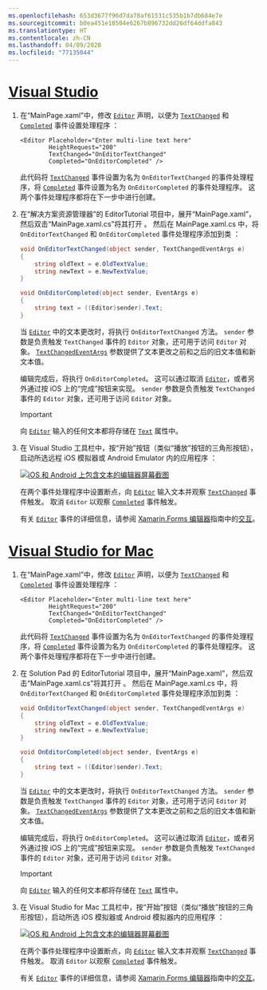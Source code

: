 ```yaml
---
ms.openlocfilehash: 653d3677f96d7da78af61531c535b1b7db684e7e
ms.sourcegitcommit: b0ea451e18504e6267b896732dd26df64ddfa843
ms.translationtype: HT
ms.contentlocale: zh-CN
ms.lasthandoff: 04/09/2020
ms.locfileid: "77135044"
---
```

# <a name="visual-studio"></a>[Visual Studio](#tab/vswin)

1. 在“MainPage.xaml”中，修改 [`Editor`](xref:Xamarin.Forms.Editor) 声明，以便为 [`TextChanged`](xref:Xamarin.Forms.InputView.TextChanged) 和 [`Completed`](xref:Xamarin.Forms.Editor.Completed) 事件设置处理程序  ：

    ```xaml
    <Editor Placeholder="Enter multi-line text here"
            HeightRequest="200"
            TextChanged="OnEditorTextChanged"
            Completed="OnEditorCompleted" />
    ```

    此代码将 [`TextChanged`](xref:Xamarin.Forms.InputView.TextChanged) 事件设置为名为 `OnEditorTextChanged` 的事件处理程序，将 [`Completed`](xref:Xamarin.Forms.Editor.Completed) 事件设置为名为 `OnEditorCompleted` 的事件处理程序。 这两个事件处理程序都将在下一步中进行创建。

1. 在“解决方案资源管理器”的 EditorTutorial 项目中，展开“MainPage.xaml”，然后双击“MainPage.xaml.cs”将其打开     。 然后在 MainPage.xaml.cs 中，将 `OnEditorTextChanged` 和 `OnEditorCompleted` 事件处理程序添加到类  ：

    ```csharp
    void OnEditorTextChanged(object sender, TextChangedEventArgs e)
    {
        string oldText = e.OldTextValue;
        string newText = e.NewTextValue;
    }

    void OnEditorCompleted(object sender, EventArgs e)
    {
        string text = ((Editor)sender).Text;
    }
    ```

    当 [`Editor`](xref:Xamarin.Forms.Editor) 中的文本更改时，将执行 `OnEditorTextChanged` 方法。 `sender` 参数是负责触发 `TextChanged` 事件的 `Editor` 对象，还可用于访问 `Editor` 对象。 [`TextChangedEventArgs`](xref:Xamarin.Forms.TextChangedEventArgs) 参数提供了文本更改之前和之后的旧文本值和新文本值。

    编辑完成后，将执行 `OnEditorCompleted`。 这可以通过取消 [`Editor`](xref:Xamarin.Forms.Editor)，或者另外通过按 iOS 上的“完成”按钮来实现。 `sender` 参数是负责触发 `TextChanged` 事件的 `Editor` 对象，还可用于访问 `Editor` 对象。

    > [!IMPORTANT]
    > 向 [`Editor`](xref:Xamarin.Forms.Editor) 输入的任何文本都将存储在 [`Text`](xref:Xamarin.Forms.InputView.Text) 属性中。

1. 在 Visual Studio 工具栏中，按“开始”按钮（类似“播放”按钮的三角形按钮），启动所选远程 iOS 模拟器或 Android Emulator 内的应用程序  ：

    [![iOS 和 Android 上包含文本的编辑器屏幕截图](../images/text-changes.png "包含文本的编辑器")](../images/text-changes-large.png#lightbox "包含文本的编辑器")

    在两个事件处理程序中设置断点，向 [`Editor`](xref:Xamarin.Forms.Editor) 输入文本并观察 [`TextChanged`](xref:Xamarin.Forms.InputView.TextChanged) 事件触发。 取消 `Editor` 以观察 [`Completed`](xref:Xamarin.Forms.Entry.Completed) 事件触发。

    有关 [`Editor`](xref:Xamarin.Forms.Editor) 事件的详细信息，请参阅 [Xamarin.Forms 编辑器](~/xamarin-forms/user-interface/text/editor.md)指南中的[交互](~/xamarin-forms/user-interface/text/editor.md#interactivity)。

# <a name="visual-studio-for-mac"></a>[Visual Studio for Mac](#tab/vsmac)

1. 在“MainPage.xaml”中，修改 [`Editor`](xref:Xamarin.Forms.Editor) 声明，以便为 [`TextChanged`](xref:Xamarin.Forms.InputView.TextChanged) 和 [`Completed`](xref:Xamarin.Forms.Editor.Completed) 事件设置处理程序  ：

    ```xaml
    <Editor Placeholder="Enter multi-line text here"
            HeightRequest="200"
            TextChanged="OnEditorTextChanged"
            Completed="OnEditorCompleted" />
    ```

    此代码将 [`TextChanged`](xref:Xamarin.Forms.InputView.TextChanged) 事件设置为名为 `OnEditorTextChanged` 的事件处理程序，将 [`Completed`](xref:Xamarin.Forms.Editor.Completed) 事件设置为名为 `OnEditorCompleted` 的事件处理程序。 这两个事件处理程序都将在下一步中进行创建。

1. 在 Solution Pad 的 EditorTutorial 项目中，展开“MainPage.xaml”，然后双击“MainPage.xaml.cs”将其打开     。 然后在 MainPage.xaml.cs 中，将 `OnEditorTextChanged` 和 `OnEditorCompleted` 事件处理程序添加到类  ：

    ```csharp
    void OnEditorTextChanged(object sender, TextChangedEventArgs e)
    {
        string oldText = e.OldTextValue;
        string newText = e.NewTextValue;
    }

    void OnEditorCompleted(object sender, EventArgs e)
    {
        string text = ((Editor)sender).Text;
    }
    ```

    当 [`Editor`](xref:Xamarin.Forms.Editor) 中的文本更改时，将执行 `OnEditorTextChanged` 方法。 `sender` 参数是负责触发 `TextChanged` 事件的 `Editor` 对象，还可用于访问 `Editor` 对象。 [`TextChangedEventArgs`](xref:Xamarin.Forms.TextChangedEventArgs) 参数提供了文本更改之前和之后的旧文本值和新文本值。

    编辑完成后，将执行 `OnEditorCompleted`。 这可以通过取消 [`Editor`](xref:Xamarin.Forms.Editor)，或者另外通过按 iOS 上的“完成”按钮来实现。 `sender` 参数是负责触发 `TextChanged` 事件的 `Editor` 对象，还可用于访问 `Editor` 对象。

    > [!IMPORTANT]
    > 向 [`Editor`](xref:Xamarin.Forms.Editor) 输入的任何文本都将存储在 [`Text`](xref:Xamarin.Forms.InputView.Text) 属性中。

1. 在 Visual Studio for Mac 工具栏中，按“开始”按钮（类似“播放”按钮的三角形按钮），启动所选 iOS 模拟器或 Android 模拟器内的应用程序  ：

    [![iOS 和 Android 上包含文本的编辑器屏幕截图](../images/text-changes.png "包含文本的编辑器")](../images/text-changes-large.png#lightbox "包含文本的编辑器")

    在两个事件处理程序中设置断点，向 [`Editor`](xref:Xamarin.Forms.Editor) 输入文本并观察 [`TextChanged`](xref:Xamarin.Forms.InputView.TextChanged) 事件触发。 取消 `Editor` 以观察 [`Completed`](xref:Xamarin.Forms.Entry.Completed) 事件触发。

    有关 [`Editor`](xref:Xamarin.Forms.Editor) 事件的详细信息，请参阅 [Xamarin.Forms 编辑器](~/xamarin-forms/user-interface/text/editor.md)指南中的[交互](~/xamarin-forms/user-interface/text/editor.md#interactivity)。
